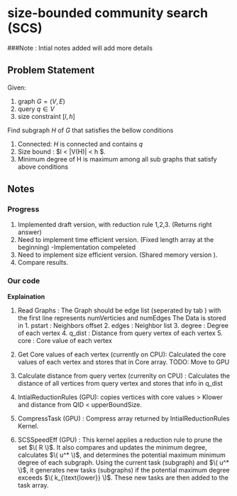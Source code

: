 # size-bounded community search (SCS)

###Note : Intial notes added will add more details 


## Problem Statement

Given:
1. graph $G = (V,E)$
2. query $q \in V$ 
3. size constraint $[l,h]$

Find subgraph $H$ of $G$ that satisfies the bellow conditions
1. Connected: $H$ is connected and contains $q$
2. Size bound : $l < |V(H)| < h $.
3. Minimum degree of H is maximum among all sub graphs that satisfy above conditions


## Notes


### Progress

1. Implemented draft version, with reduction rule 1,2,3. (Returns right answer)
2. Need to implement time efficient version. (Fixed length array at the beginning) -Implementation compeleted 
3. Need to implement size efficient version. (Shared memory version ).
4. Compare results. 

### Our code 

**Explaination**

1. Read Graphs : The Graph should be edge list (seperated by tab ) with the first line represents numVerticies and numEdges
    The Data is stored in 
        1. pstart : Neighbors offset
        2. edges : Neighbor list
        3. degree : Degree of each vertex 
        4. q_dist : Distance from query vertex of each vertex
        5. core : Core value of each vertex

2. Get Core values of each vertex (currently on CPU): Calculated the core values of each vertex and stores that in Core array. 
TODO: Move to GPU

3. Calculate distance from query vertex (currenlty on CPU) : Calculates the distance of all vertices from query vertex and stores that info in q_dist

4. IntialReductionRules (GPU): copies vertices with core values > Klower and distance from QID <  upperBoundSize.

5. CompressTask (GPU) : Compress array returned by IntialReductionRules Kernel. 

6. SCSSpeedEff (GPU) :  This kernel applies a reduction rule to prune the set $\( R \)$. It also compares and updates the minimum degree, calculates $\( u^* \)$, and determines the potential maximum minimum degree of each subgraph. Using the current task (subgraph) and $\( u^* \)$, it generates new tasks (subgraphs) if the potential maximum degree exceeds $\( k_{\text{lower}} \)$. These new tasks are then added to the task array.


